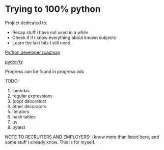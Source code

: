 # Trying to 100% python

Project dedicated to:
- Recap stuff i have not used in a while
- Check if if i know everything about known subjects
- Learn the last bits I still need.

[Python developer roadmap](https://roadmap.sh/python)

[pydon'ts](https://mathspp.com/blog/pydonts)

Progress can be found in progress.ods

TODO:
1. lambdas
2. regular expressions 
3. (oop) decorators
4. other decorators
5. iterators
6. hash tables
7. uv
8. pytest

NOTE TO RECRUITERS AND EMPLOYERS: I know more than listed here, and some stuff I already know. This is for myself.
